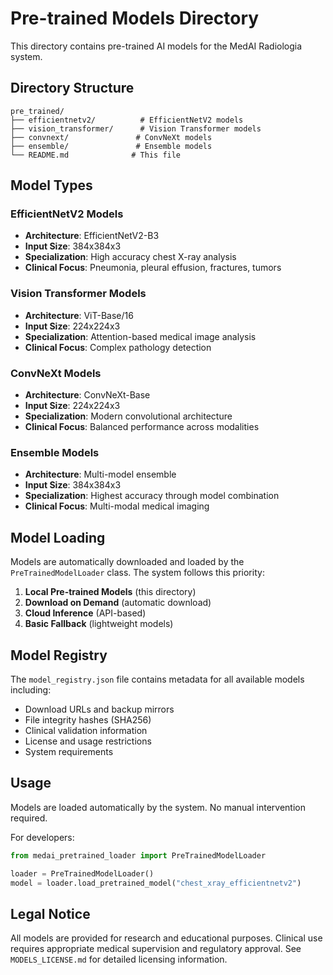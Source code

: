 # Pre-trained Models Directory

This directory contains pre-trained AI models for the MedAI Radiologia system.

## Directory Structure

```
pre_trained/
├── efficientnetv2/          # EfficientNetV2 models
├── vision_transformer/      # Vision Transformer models  
├── convnext/               # ConvNeXt models
├── ensemble/               # Ensemble models
└── README.md              # This file
```

## Model Types

### EfficientNetV2 Models
- **Architecture**: EfficientNetV2-B3
- **Input Size**: 384x384x3
- **Specialization**: High accuracy chest X-ray analysis
- **Clinical Focus**: Pneumonia, pleural effusion, fractures, tumors

### Vision Transformer Models
- **Architecture**: ViT-Base/16
- **Input Size**: 224x224x3
- **Specialization**: Attention-based medical image analysis
- **Clinical Focus**: Complex pathology detection

### ConvNeXt Models
- **Architecture**: ConvNeXt-Base
- **Input Size**: 224x224x3
- **Specialization**: Modern convolutional architecture
- **Clinical Focus**: Balanced performance across modalities

### Ensemble Models
- **Architecture**: Multi-model ensemble
- **Input Size**: 384x384x3
- **Specialization**: Highest accuracy through model combination
- **Clinical Focus**: Multi-modal medical imaging

## Model Loading

Models are automatically downloaded and loaded by the `PreTrainedModelLoader` class. The system follows this priority:

1. **Local Pre-trained Models** (this directory)
2. **Download on Demand** (automatic download)
3. **Cloud Inference** (API-based)
4. **Basic Fallback** (lightweight models)

## Model Registry

The `model_registry.json` file contains metadata for all available models including:
- Download URLs and backup mirrors
- File integrity hashes (SHA256)
- Clinical validation information
- License and usage restrictions
- System requirements

## Usage

Models are loaded automatically by the system. No manual intervention required.

For developers:
```python
from medai_pretrained_loader import PreTrainedModelLoader

loader = PreTrainedModelLoader()
model = loader.load_pretrained_model("chest_xray_efficientnetv2")
```

## Legal Notice

All models are provided for research and educational purposes. Clinical use requires appropriate medical supervision and regulatory approval. See `MODELS_LICENSE.md` for detailed licensing information.
